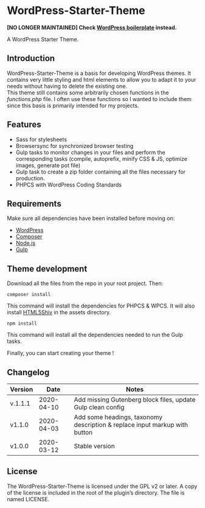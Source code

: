 # WordPress-Starter-Theme

**[NO LONGER MAINTAINED] Check [WordPress boilerplate](https://github.com/ArmandPhilippot/wordpress-boilerplate) instead.**

A WordPress Starter Theme.

## Introduction

WordPress-Starter-Theme is a basis for developing WordPress themes. It contains very little styling and html elements to allow you to adapt it to your needs without having to delete the existing one.  
This theme still contains some arbitrarily chosen functions in the _functions.php_ file. I often use these functions so I wanted to include them since this basis is primarily intended for my projects.

## Features

-   Sass for stylesheets
-   Browsersync for synchronized browser testing
-   Gulp tasks to monitor changes in your files and perform the corresponding tasks (compile, autoprefix, minify CSS & JS, optimize images, generate pot file)
-   Gulp task to create a zip folder containing all the files necessary for production.
-   PHPCS with WordPress Coding Standards

## Requirements

Make sure all dependencies have been installed before moving on:

-   [WordPress](https://wordpress.org/)
-   [Composer](https://getcomposer.org/)
-   [Node.js](http://nodejs.org/)
-   [Gulp](https://gulpjs.com/)

## Theme development

Download all the files from the repo in your root project. Then:

```
composer install
```

This command will install the dependencies for PHPCS & WPCS. It will also install [HTML5Shiv](https://github.com/aFarkas/html5shiv) in the assets directory.

```
npm install
```

This command will install all the dependencies needed to run the Gulp tasks.

Finally, you can start creating your theme !

## Changelog

| Version | Date       | Notes                                                                      |
| ------- | ---------- | -------------------------------------------------------------------------- |
| v.1.1.1 | 2020-04-10 | Add missing Gutenberg block files, update Gulp clean config                |
| v1.1.0  | 2020-04-03 | Add some headings, taxonomy description & replace input markup with button |
| v1.0.0  | 2020-03-12 | Stable version                                                             |

## License

The WordPress-Starter-Theme is licensed under the GPL v2 or later. A copy of the license is included in the root of the plugin’s directory. The file is named LICENSE.
